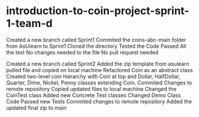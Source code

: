 # introduction-to-coin-project-sprint-1-team-d
Created a new branch called Sprint1
Commited the coins-abc-main folder from AsUlearn to Sprint1
Cloned the directory
Tested the Code
Passed All the test
No changes needed to the file
No pull request needed

Created a new branch called Sprint2
Added the zip template from asulearn
pulled file and copied on local machine
Refactored Coin as an abstract class
Created two-level coin hierarchy with Coin at top and Dollar, HalfDollar, Quarter, Dime, Nickel, Penny classes extending Coin.
Commited Changes to remote repository
Copied updated files to local machine
Changed the CoinTest class
Added new Concrete Test classes
Changed Demo Class
Code Passed new Tests
Commited changes to remote repository
Added the updated final zip to main

